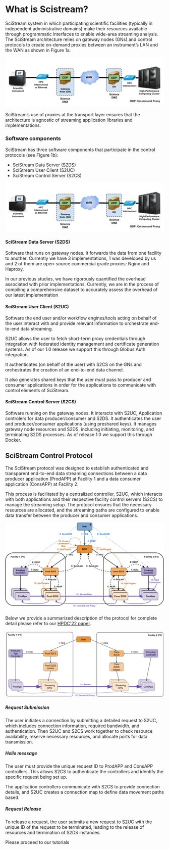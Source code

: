 # What is Scistream?

SciStream system in which participating scientific facilities (typically in independent administrative domains) make their resources available through programmatic interfaces to enable wide-area streaming analysis. The SciStream architecture relies on gateway nodes (GNs) and control protocols to create on-demand proxies between an instrument’s LAN and the WAN as shown in Figure 1a.

![figure 1a](../figures/figure1a.png "Figure 1a")

SciStream’s use of proxies at the transport layer ensures that the architecture is agnostic of streaming application libraries and implementations.

### Software components

SciStream has three software components that participate in the control protocols (see Figure 1b):

* SciStream Data Server (S2DS)
* SciStream User Client (S2UC)
* SciStream Control Server (S2CS)

![figure 1b](../figures/figure1a.png "Figure 1b")

#### SciStream Data Server (S2DS)

Software that runs on gateway nodes. It forwards the data from one facility to another. Currently we have 3 implementations, 1 was developed by us and 2 of them are open-source commercial grade proxies: Nginx and Haproxy.

In our previous studies, we have rigorously quantified the overhead associated with prior implementations. Currently, we are in the process of compiling a comprehensive dataset to accurately assess the overhead of our latest implementation

#### SciStream User Client (S2UC)
 Software the end user and/or workflow engines/tools acting on behalf of the user interact with and provide relevant information to orchestrate end-to-end data streaming.

S2UC allows the user to fetch short-term proxy credentials through integration with federated identity management and certificate generation systems. As of our 1.0 release we support this through Globus Auth integration.

It authenticates (on behalf of the user) with S2CS on the GNs and orchestrates the creation of an end-to-end
data channel.

It also generates shared keys that the user must pass
to producer and consumer applications in order for the applications
to communicate with control elements of SciStream.

#### SciStream Control Server (S2CS)

Software running on the gateway nodes. It interacts with S2UC, Application controlers for data producer/consumer and S2DS. It authenticates the user and producer/consumer applications (using preshared keys). It manages gateway node resources and S2DS, including initiating, monitoring, and terminating S2DS
processes. As of release 1.0 we support this through Docker.

## SciStream Control Protocol

The SciStream protocol was designed to establish authenticated and transparent end-to-end data streaming connections between a data producer application (ProdAPP) at Facility 1 and a data consumer application (ConsAPP) at Facility 2.

This process is facilitated by a centralized controller, S2UC, which interacts with both applications and their respective facility control servers (S2CS) to manage the streaming setup. The protocol ensures that the necessary resources are allocated, and the streaming paths are configured to enable data transfer between the producer and consumer applications.

![Scistream complete protocol](../figures/scistream-control-protocol.png "Scistream complete protocol")

Below we provide a summarized description of the protocol for complete detail please refer to our [HPDC'22 paper](https://dl.acm.org/doi/abs/10.1145/3502181.3531475).

![Scistream simplified protocol](../figures/simplified.png "Scistream simplified protocol")

##### Request Submission
The user initiates a connection by submitting a detailed request to S2UC, which includes connection information, required bandwidth, and authentication.
 Then S2UC and S2CS work together to check resource availability, reserve necessary resources, and allocate ports for data transmission.

##### Hello message
The user must provide the unique request ID to ProdAPP and ConsAPP controllers. This allows S2CS to authenticate the controllers and identify the specific request being set up.

The application controllers communicate with S2CS to provide connection details, and S2UC creates a connection map to define data movement paths based.

##### Request Release
To release a request, the user submits a new request to S2UC with the unique ID of the request to be terminated, leading to the release of resources and termination of S2DS instances.

Please proceed to our tutorials
